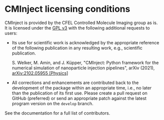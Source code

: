 # CMInject licensing conditions

CMInject is provided by the CFEL Controlled Molecule Imaging group as is. It is licensed under the
[GPL v3](./LICENSE-GPLv3.md) with the following additional requests to users:

* Its use for scientific work is acknowledged by the appropriate reference of the following publication in any resulting work, e.g., scientific publication.

  S. Welker, M. Amin, and J. Küpper, "CMInject: Python framework for the numerical simulation of nanoparticle injection pipelines", arXiv (2021), [arXiv:2102.05955 [Physics]](http://arxiv.org/abs/2102.05955)

* All corrections and enhancements are contributed back to the development of the package within
  an appropriate time, i.e., no later than the publication of its first use. Please create a pull
  request on GitHub (preferred) or send an appropriate patch against the latest program version on
  the `develop` branch.

See the documentation for a full list of contributors.


<!-- Put Emacs local variables into HTML comment
Local Variables:
coding: utf-8
fill-column: 100
End:
-->
